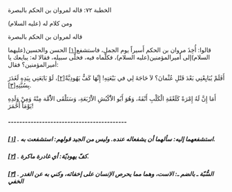   الخطبة  ٧٢: قاله لمروان بن الحكم بالبصرة	

ومن كلام له (عليه السلام)

قاله لمروان بن الحكم بالبصرة

قالوا: أُخِذَ مروان بن الحكم أَسيراً يوم الجمل، فاستشفع[[١\]](https://arabic.balaghah.net/node/521#_ftn1) الحسن والحسين(عليهما السلام)إلى أَميرالمؤمنين(عليه السلام)، فكلّماه فيه، فخلّى سبيله، فقالا له: يبايعك يا أميرالمؤمنين؟ فقال:

أَفَلَمْ يُبَايِعْنِي بَعْدَ قَتْلِ عُثْمانَ؟ لاَ حَاجَةَ لِي في بَيْعَتِهِ! إِنِّهَا كَفٌّ يَهُودِيَّةٌ[[٢\]](https://arabic.balaghah.net/node/521#_ftn2)، لَوْ بَايَعَنِي بِيَدِهِ لَغَدَرَ بِسُبَّتِهِ[[٣\]](https://arabic.balaghah.net/node/521#_ftn3).

أَمَا إِنَّ لَهُ إِمْرَةً كَلَعْقَةِ الْكَلْبِ أَنْفَهُ،  وَهُوَ أَبُو الاَْكُبُشِ الاَْرْبَعَةِ، وَسَتَلْقَى الاُْمَّة مِنْهُ  وَمِنْ وَلَدِهِ يَوْمَاً أَحْمَرَ!

##### ------------------------------------------

##### [[١\]](https://arabic.balaghah.net/node/521#_ftnref1) . استشفعهما إليه: سألهما أن يشفعاله عنده. وليس من الجيد قولهم: استشفعت به.

##### [[٢\]](https://arabic.balaghah.net/node/521#_ftnref2) . كفّ يهوديّة: أي غادرة ماكرة.

##### [[٣\]](https://arabic.balaghah.net/node/521#_ftnref3) . السُّبّة ـ بالضم ـ: الاست، وهما مما يحرص الاِنسان على إخفائه، وكني به عن الغدر الخفي 
